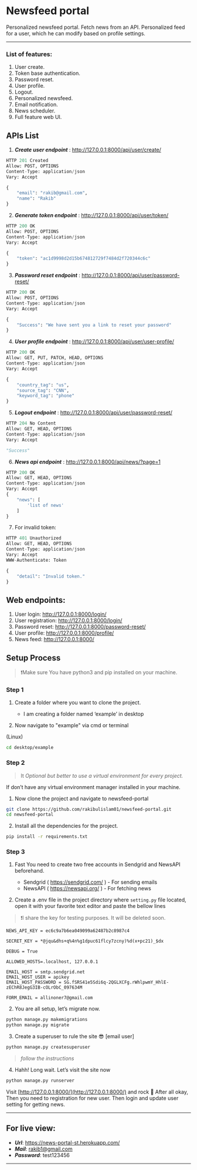 # Newsfeed portal
Personalized newsfeed portal. Fetch news from an API. Personalized feed for a user, which he 
can modify based on profile settings.
___
### List of features:
1. User create.
2. Token base authentication.
3. Password reset.
4. User profile.
5. Logout.
6. Personalized newsfeed.
7. Email notification.
8. News scheduler.
9. Full feature web UI.

## APIs List
1. ***Create user endpoint*** : http://127.0.0.1:8000/api/user/create/
```python
HTTP 201 Created
Allow: POST, OPTIONS
Content-Type: application/json
Vary: Accept

{
    "email": "rakib@gmail.com",
    "name": "Rakib"
}
```
2. ***Generate token endpoint*** : http://127.0.0.1:8000/api/user/token/
```python
HTTP 200 OK
Allow: POST, OPTIONS
Content-Type: application/json
Vary: Accept

{
    "token": "ac1d9998d2d15b674812729f7484d2f720344c6c"
}
```
3. ***Password reset endpoint*** : http://127.0.0.1:8000/api/user/password-reset/
```python
HTTP 200 OK
Allow: POST, OPTIONS
Content-Type: application/json
Vary: Accept

{
    "Success": "We have sent you a link to reset your password"
}
```
4. ***User profile endpoint*** : http://127.0.0.1:8000/api/user/user-profile/
```python
HTTP 200 OK
Allow: GET, PUT, PATCH, HEAD, OPTIONS
Content-Type: application/json
Vary: Accept

{
    "country_tag": "us",
    "source_tag": "CNN",
    "keyword_tag": "phone"
}
```
5. ***Logout endpoint*** : http://127.0.0.1:8000/api/user/password-reset/
```python
HTTP 204 No Content
Allow: GET, HEAD, OPTIONS
Content-Type: application/json
Vary: Accept

"Success"
```
6. ***News api endpoint*** : http://127.0.0.1:8000/api/news/?page=1
```python
HTTP 200 OK
Allow: GET, HEAD, OPTIONS
Content-Type: application/json
Vary: Accept
{
    "news": [
        'list of news'
    ]
}
```
7. For invalid token:
```python
HTTP 401 Unauthorized
Allow: GET, HEAD, OPTIONS
Content-Type: application/json
Vary: Accept
WWW-Authenticate: Token

{
    "detail": "Invalid token."
}
```
## Web endpoints:
1. User login: http://127.0.0.1:8000/login/
2. User registration: http://127.0.0.1:8000/login/
3. Password reset: http://127.0.0.1:8000/password-reset/
4. User profile: http://127.0.0.1:8000/profile/
5. News feed: http://127.0.0.1:8000/


## Setup Process
> ❗Make sure You have python3 and pip installed on your machine.

### Step 1

1. Create a folder where you want to clone the project.
   - I am creating a folder named ‘example’ in desktop

2. Now navigate to "example" via cmd or terminal

(Linux)

```bash
cd desktop/example
```

### Step 2

> It️ *Optional but better to use a virtual environment for every project.*

If don’t have any virtual environment manager installed in your machine.


1. Now clone the project and navigate to newsfeed-portal

```bash
git clone https://github.com/rakibulislam01/newsfeed-portal.git
cd newsfeed-portal
```

2. Install all the dependencies for the project.


```bash
pip install -r requirements.txt
```

### Step 3

1. Fast You need to create two free accounts in Sendgrid and NewsAPI beforehand.
   - Sendgrid ( https://sendgrid.com/ ) - For sending emails
   - NewsAPI ( https://newsapi.org/ ) - For fetching news

1. Create a .env file in the project directory where ```setting.py``` file located, 
   open it with your favorite text editor and paste the bellow lines

>❗I share the key for testing purposes. It will be deleted soon.
```.env
NEWS_API_KEY = ec6c9a7b6ea049099a62487b2c8987c4

SECRET_KEY = *@jqu&dhs+q%4n%g1dpuc61flcy7zcny)%d(x+pc21)_$dx

DEBUG = True

ALLOWED_HOSTS=.localhost, 127.0.0.1

EMAIL_HOST = smtp.sendgrid.net
EMAIL_HOST_USER = apikey
EMAIL_HOST_PASSWORD = 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

FORM_EMAIL = allinoner7@gmail.com
```

2. You are all setup, let’s migrate now.

```bash
python manage.py makemigrations
python manage.py migrate
```

3. Create a superuser to rule the site 😎 [email user]

```bash
python manage.py createsuperuser

```

> *follow the instructions*

4. Hahh! Long wait. Let’s visit the site now

```bash
python manage.py runserver
```

Visit [http://127.0.0.1:8000/](http://127.0.0.1:8000/) and rock 🤘
After all okay, Then you need to registration for new user. Then login and update
user setting for getting news.

---
## For live view: 
- ***Url***: https://news-portal-st.herokuapp.com/
- ***Mail***: rakib1@gmail.com
- ***Password***: test123456
---




